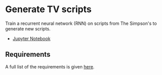# Generate TV scripts


Train a recurrent neural network (RNN) on scripts from The Simpson's to generate new scripts. 
*	[Jupyter Notebook](https://nbviewer.jupyter.org/github/vgkortsas/Online_courses/blob/master/Udacity_Deep_Learning_Nanodegree/Generate_TV_Scripts/dlnd_tv_script_generation.ipynb)


## Requirements
A full list of the requirements is given [here](https://github.com/vgkortsas/Online_courses/blob/master/Udacity_Deep_Learning_Nanodegree/Generate_TV_Scripts/requirements.txt).